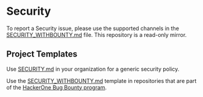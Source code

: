 # Security

To report a Security issue, please use the supported channels in the [SECURITY_WITHBOUNTY.md](SECURITY_WITHBOUNTY.md) file. This repository is a read-only mirror.

## Project Templates

Use [SECURITY.md](SECURITY.md) in your organization for a generic security policy.

Use the [SECURITY_WITHBOUNTY.md](SECURITY_WITHBOUNTY.md) template in repositories that are part of the [HackerOne Bug Bounty program](https://hackerone.com/cosmos).
